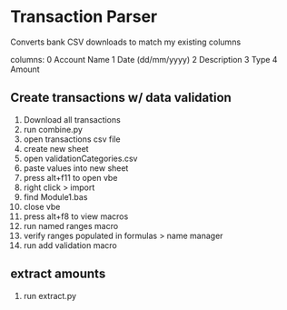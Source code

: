
# Transaction Parser

Converts bank CSV downloads to match my existing columns

columns: 
0 Account Name
1 Date (dd/mm/yyyy)
2 Description
3 Type
4 Amount


## Create transactions w/ data validation
1. Download all transactions
1. run combine.py
1. open transactions csv file
1. create new sheet
1. open validationCategories.csv
1. paste values into new sheet
1. press alt+f11 to open vbe
1. right click > import
1. find Module1.bas
1. close vbe
1. press alt+f8 to view macros
1. run named ranges macro
1. verify ranges populated in formulas > name manager
1. run add validation macro

## extract amounts
1. run extract.py
